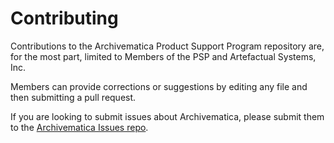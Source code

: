 # Contributing

Contributions to the Archivematica Product Support Program repository are, for
the most part, limited to Members of the PSP and Artefactual Systems, Inc.

Members can provide corrections or suggestions by editing any file and then
submitting a pull request.

If you are looking to submit issues about Archivematica, please submit them to
the [Archivematica Issues repo](https://github.com/archivematica/Issues).
